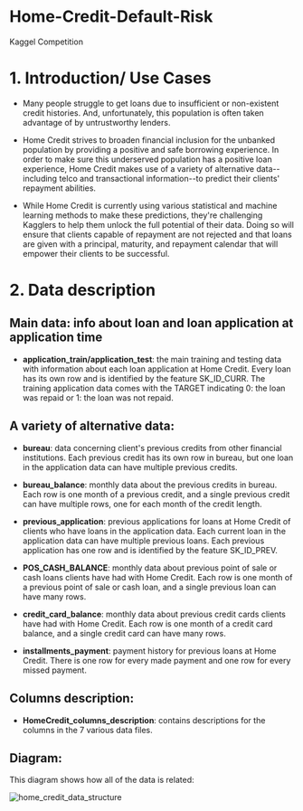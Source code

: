 # Home-Credit-Default-Risk
Kaggel Competition


# <a id='1'>1. Introduction/ Use Cases</a>
* Many people struggle to get loans due to insufficient or non-existent credit histories. And, unfortunately, this population is often taken advantage of by untrustworthy lenders.

* Home Credit strives to broaden financial inclusion for the unbanked population by providing a positive and safe borrowing experience. In order to make sure this underserved population has a positive loan experience, Home Credit makes use of a variety of alternative data--including telco and transactional information--to predict their clients' repayment abilities.

* While Home Credit is currently using various statistical and machine learning methods to make these predictions, they're challenging Kagglers to help them unlock the full potential of their data. Doing so will ensure that clients capable of repayment are not rejected and that loans are given with a principal, maturity, and repayment calendar that will empower their clients to be successful.

# <a id='2'>2. Data description</a>
## Main data: info about loan and loan application at application time
* **application_train/application_test**: the main training and testing data with information about each loan application at Home Credit. Every loan has its own row and is identified by the feature SK_ID_CURR. The training application data comes with the TARGET indicating 0: the loan was repaid or 1: the loan was not repaid. 

## A variety of alternative data:
* **bureau**: data concerning client's previous credits from other financial institutions. Each previous credit has its own row in bureau, but one loan in the application data can have multiple previous credits.

* **bureau_balance**: monthly data about the previous credits in bureau. Each row is one month of a previous credit, and a single previous credit can have multiple rows, one for each month of the credit length. 

* **previous_application**: previous applications for loans at Home Credit of clients who have loans in the application data. Each current loan in the application data can have multiple previous loans. Each previous application has one row and is identified by the feature SK_ID_PREV. 

* **POS_CASH_BALANCE**: monthly data about previous point of sale or cash loans clients have had with Home Credit. Each row is one month of a previous point of sale or cash loan, and a single previous loan can have many rows.

* **credit_card_balance**: monthly data about previous credit cards clients have had with Home Credit. Each row is one month of a credit card balance, and a single credit card can have many rows.

* **installments_payment**: payment history for previous loans at Home Credit. There is one row for every made payment and one row for every missed payment. 

## Columns description:
* **HomeCredit_columns_description**: contains descriptions for the columns in the 7 various data files.

## Diagram:
This diagram shows how all of the data is related:

![home_credit_data_structure](https://user-images.githubusercontent.com/31940025/51610935-ab307580-1ee3-11e9-8dc7-5ed8ecde561c.png)
